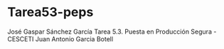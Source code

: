 # Tarea53-peps
José Gaspar Sánchez García
Tarea 5.3. Puesta en Producción Segura - CESCETI
Juan Antonio Garcia Botell
